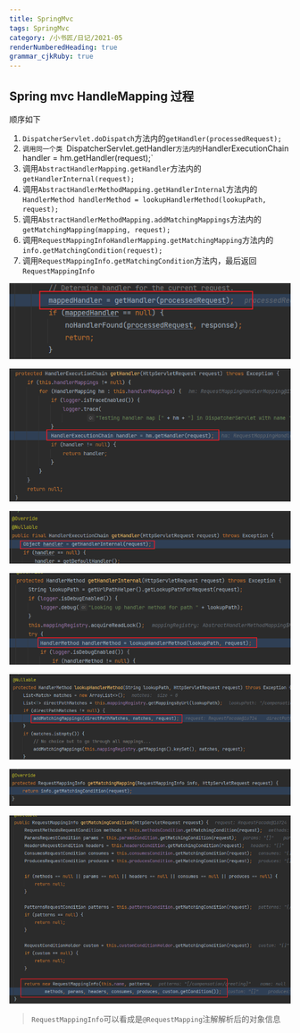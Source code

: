 ```yaml
---
title: SpringMvc
tags: SpringMvc
category: /小书匠/日记/2021-05
renderNumberedHeading: true
grammar_cjkRuby: true
---
```



## Spring mvc HandleMapping 过程

顺序如下

 1.  `DispatcherServlet.doDispatch`方法内的`getHandler(processedRequest);` 
 2.   `调用同一个类 `DispatcherServlet.getHandler`方法内的`HandlerExecutionChain handler = hm.getHandler(request);`
 3. 调用`AbstractHandlerMapping.getHandler`方法内的`getHandlerInternal(request);`
 4. 调用`AbstractHandlerMethodMapping.getHandlerInternal`方法内的`HandlerMethod handlerMethod = lookupHandlerMethod(lookupPath, request);`
 5. 调用`AbstractHandlerMethodMapping.addMatchingMappings`方法内的`getMatchingMapping(mapping, request);`
 6. 调用`RequestMappingInfoHandlerMapping.getMatchingMapping`方法内的`info.getMatchingCondition(request);`
 7. 调用`RequestMappingInfo.getMatchingCondition`方法内，最后返回`RequestMappingInfo`

![DispatcherServlet.getHandle](./images/1621671272546.png)

![DispatcherServlet.getHandler](./images/1621671313169.png)

![AbstractHandlerMethodMapping.getHandlerInterna](./images/1621671354073.png)

![lookupHandlerMethod](./images/1621671394913.png)

![addMatchingMappings](./images/1621671428570.png)

![RequestMappingInfoHandlerMapping.getMatchingMapping](./images/1621671464101.png)

![RequestMappingInfo.getMatchingCondition](./images/1621671516766.png)

> `RequestMappingInfo`可以看成是`@RequestMapping`注解解析后的对象信息